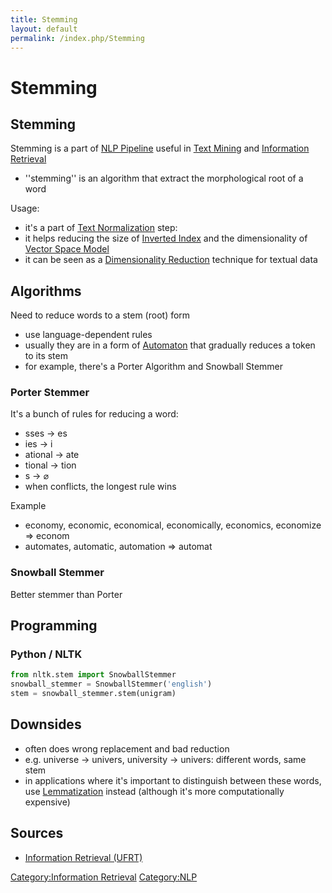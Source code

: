 ```yaml
---
title: Stemming
layout: default
permalink: /index.php/Stemming
---
```


# Stemming

## Stemming
Stemming is a part of [NLP Pipeline](NLP_Pipeline) useful in [Text Mining](Text_Mining) and [Information Retrieval](Information_Retrieval)
- ''stemming'' is an algorithm that extract the morphological root of a word 


Usage:
- it's a part of [Text Normalization](Text_Normalization) step: 
- it helps reducing the size of [Inverted Index](Inverted_Index) and the dimensionality of [Vector Space Model](Vector_Space_Model)
- it can be seen as a [Dimensionality Reduction](Dimensionality_Reduction) technique for textual data



## Algorithms
Need to reduce words to a stem (root) form
- use language-dependent rules
- usually they are in a form of [Automaton](Deterministic_Finite_Automate) that gradually reduces a token to its stem
- for example, there's a Porter Algorithm and Snowball Stemmer
 

### Porter Stemmer
It's a bunch of rules for reducing a word:
- sses -> es
- ies -> i
- ational -> ate
- tional -> tion
- s -> $\varnothing$
- when conflicts, the longest rule wins

Example
- economy, economic, economical, economically, economics, economize => econom
- automates, automatic, automation => automat


### Snowball Stemmer
Better stemmer than Porter


## Programming
### Python / NLTK
```python
from nltk.stem import SnowballStemmer
snowball_stemmer = SnowballStemmer('english')
stem = snowball_stemmer.stem(unigram)
```


## Downsides
- often does wrong replacement and bad reduction
- e.g. universe -> univers, university -> univers: different words, same stem
- in applications where it's important to distinguish between these words, use [Lemmatization](Lemmatization) instead (although it's more computationally expensive)


## Sources
- [Information Retrieval (UFRT)](Information_Retrieval_(UFRT))

[Category:Information Retrieval](Category_Information_Retrieval)
[Category:NLP](Category_NLP)